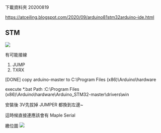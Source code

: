 
下載資料夾 20200819

https://atceiling.blogspot.com/2020/09/arduino81stm32arduino-ide.html
## STM
![](https://s3-ap-northeast-1.amazonaws.com/g0v-hackmd-images/uploads/upload_aa1cf482f5cf5dc2db1c78ed879be498.png)

有可能接線
1. JUMP
2. TXRX

[DONE]
copy arduino-master to C:\Program Files (x86)\Arduino\hardware

execute *.bat
Path :C:\Program Files (x86)\Arduino\hardware\Arduino_STM32-master\drivers\win


安裝後
3V先拔掉
JUMPER 都換到左邊~

這時候直接連應該會有 Maple Serial


繳位圖
![](https://1.bp.blogspot.com/-MTWkuF_SSqU/X2IU9yzGeKI/AAAAAAAAQJo/zKmWDyXzBhg9JjzAFkR6xISxH_HZCB2RwCLcBGAsYHQ/s1684/STM32%2BPinout.png)